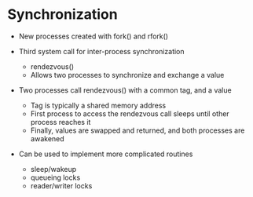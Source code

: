 # Synchronization

- New processes created with fork() and rfork()

- Third system call for inter-process synchronization
  - rendezvous()
  - Allows two processes to synchronize and exchange a value

- Two processes call rendezvous() with a common tag, and a value
  - Tag is typically a shared memory address
  - First process to access the rendezvous call sleeps until other process reaches it
  - Finally, values are swapped and returned, and both processes are awakened

- Can be used to implement more complicated routines
  - sleep/wakeup
  - queueing locks
  - reader/writer locks


